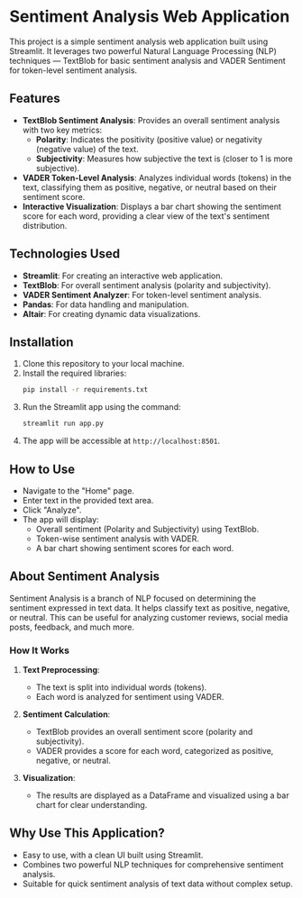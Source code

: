 # Sentiment Analysis Web Application

This project is a simple sentiment analysis web application built using Streamlit. It leverages two powerful Natural Language Processing (NLP) techniques — TextBlob for basic sentiment analysis and VADER Sentiment for token-level sentiment analysis.

## Features
- **TextBlob Sentiment Analysis**: Provides an overall sentiment analysis with two key metrics:
  - **Polarity**: Indicates the positivity (positive value) or negativity (negative value) of the text.
  - **Subjectivity**: Measures how subjective the text is (closer to 1 is more subjective).
- **VADER Token-Level Analysis**: Analyzes individual words (tokens) in the text, classifying them as positive, negative, or neutral based on their sentiment score.
- **Interactive Visualization**: Displays a bar chart showing the sentiment score for each word, providing a clear view of the text's sentiment distribution.

## Technologies Used
- **Streamlit**: For creating an interactive web application.
- **TextBlob**: For overall sentiment analysis (polarity and subjectivity).
- **VADER Sentiment Analyzer**: For token-level sentiment analysis.
- **Pandas**: For data handling and manipulation.
- **Altair**: For creating dynamic data visualizations.

## Installation
1. Clone this repository to your local machine.
2. Install the required libraries:
   ```bash
   pip install -r requirements.txt
   ```
3. Run the Streamlit app using the command:
   ```bash
   streamlit run app.py
   ```
4. The app will be accessible at `http://localhost:8501`.

## How to Use
- Navigate to the "Home" page.
- Enter text in the provided text area.
- Click "Analyze".
- The app will display:
  - Overall sentiment (Polarity and Subjectivity) using TextBlob.
  - Token-wise sentiment analysis with VADER.
  - A bar chart showing sentiment scores for each word.

## About Sentiment Analysis
Sentiment Analysis is a branch of NLP focused on determining the sentiment expressed in text data. It helps classify text as positive, negative, or neutral. This can be useful for analyzing customer reviews, social media posts, feedback, and much more.

### How It Works
1. **Text Preprocessing**:
   - The text is split into individual words (tokens).
   - Each word is analyzed for sentiment using VADER.

2. **Sentiment Calculation**:
   - TextBlob provides an overall sentiment score (polarity and subjectivity).
   - VADER provides a score for each word, categorized as positive, negative, or neutral.

3. **Visualization**:
   - The results are displayed as a DataFrame and visualized using a bar chart for clear understanding.

## Why Use This Application?
- Easy to use, with a clean UI built using Streamlit.
- Combines two powerful NLP techniques for comprehensive sentiment analysis.
- Suitable for quick sentiment analysis of text data without complex setup.
